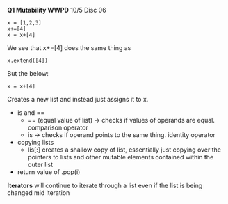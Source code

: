 **Q1 Mutability WWPD**
10/5 Disc 06

```jupyter
x = [1,2,3]
x+=[4]
x = x+[4]
```
We see that x+=[4] does the same thing as 
```jupyter
x.extend([4])
```
But the below:
```
x = x+[4]
```
Creates a new list and instead just assigns it to x. 

- is and == 
	- == (equal value of list) -> checks if values of operands are equal. comparison operator
	- is -> checks if operand points to the same thing. identity operator
- copying lists
	- lis[:] creates a shallow copy of list, essentially just copying over the pointers to lists and other mutable elements contained within the outer list
- return value of .pop(i)

**Iterators** will continue to iterate through a list even if the list is being changed mid iteration
